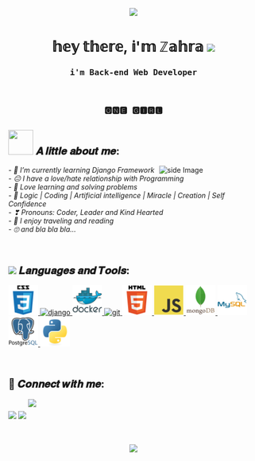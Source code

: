 <p align="center">
<img src="https://camo.githubusercontent.com/5fc2195155816a18fa871af648a1ff0b3e3511f6fed7936aa4de581e6b6b47e5/68747470733a2f2f63617073756c652d72656e6465722e76657263656c2e6170702f6170693f747970653d736861726b266865696768743d33302673656374696f6e3d68656164657226726576657273616c3d66616c736526636f6c6f723d303a6235373964612c3130303a373964613766" data-canonical-src="https://capsule-render.vercel.app/api?type=shark&amp;height=30&amp;section=header&amp;reversal=false&amp;color=0:b579da,100:79da7f" style="max-width: 100%;">
<div align="center"> <h1> 𝕙𝕖𝕪 𝕥𝕙𝕖𝕣𝕖, 𝕚'𝕞 ℤ𝕒𝕙𝕣𝕒 <img src="https://media.giphy.com/media/mGcNjsfWAjY5AEZNw6/giphy.gif" width="50"></h1></div>

<h3 align="center">
        <samp> i'm Back-end Web Developer</samp>
</h3>  
<img src="https://github.com/halfrost/halfrost/raw/master/icons/header_1.png" alt="" style="max-width: 100%;">
<h3 align="center">
        <samp>🅾🅽🅴 🅶🅸🆁🅻</samp>
</h3> 
 <div align="left"><h2><img src="https://camo.githubusercontent.com/1dfebc2e9839ae2ab59cea3d5a3cd01eb2aef1728222a394ea756daf5eaad2c6/68747470733a2f2f632e74656e6f722e636f6d2f534f564d53586d5742316b41414141692f746f6e792d737461722d6a756d70696e672e676966" data-canonical-src="https://c.tenor.com/SOVMSXmWB1kAAAAi/tony-star-jumping.gif" width="50" height="50"; display: inline-block;" data-target="animated-image.originalImage"> 𝑨 𝒍𝒊𝒕𝒕𝒍𝒆 𝒂𝒃𝒐𝒖𝒕 𝒎𝒆:</h2><img src="https://github.com/sciencepal/sciencepal/blob/master/assets/life_balance.gif" alt="side Image" align="right" width="200" height="auto" /></div>
 <p align="left"><i>- 🐸  I’m currently learning Django Framework<br>- 😐  I have a love/hate relationship with Programming<br>- 🧐  Love learning and solving problems<br>- 🌱  Logic | Coding | Artificial intelligence | Miracle | Creation | Self Confidence<br>- ❣  Pronouns: Coder, Leader and Kind Hearted<br>- 👀  I enjoy traveling and reading<br>- 🙄  and bla bla bla...</i></p><br>
   
## <img height="40" src="https://raw.githubusercontent.com/innng/innng/master/assets/kyubey.gif"/> 𝑳𝒂𝒏𝒈𝒖𝒂𝒈𝒆𝒔 𝒂𝒏𝒅 𝑻𝒐𝒐𝒍𝒔:    
<p align="left"> <a href="https://www.w3schools.com/css/" target="_blank" rel="noreferrer">   <img src="https://raw.githubusercontent.com/devicons/devicon/master/icons/css3/css3-original-wordmark.svg" alt="css3" width="60" height="60"/> </a> <a href="https://www.djangoproject.com/" target="_blank" rel="noreferrer">  <img src="https://cdn.worldvectorlogo.com/logos/django.svg" alt="django" width="60" height="60"/> </a> <a href="https://www.docker.com/" target="_blank" rel="noreferrer">  <img src="https://raw.githubusercontent.com/devicons/devicon/master/icons/docker/docker-original-wordmark.svg" alt="docker" width="60" height="60"/> </a> <a href="https://git-scm.com/" target="_blank" rel="noreferrer">  <img src="https://www.vectorlogo.zone/logos/git-scm/git-scm-icon.svg" alt="git" width="60" height="60"/> </a> <a href="https://www.w3.org/html/" target="_blank" rel="noreferrer">  <img src="https://raw.githubusercontent.com/devicons/devicon/master/icons/html5/html5-original-wordmark.svg" alt="html5" width="60" height="60"/> </a> <a href="https://developer.mozilla.org/en-US/docs/Web/JavaScript" target="_blank" rel="noreferrer">  <img src="https://raw.githubusercontent.com/devicons/devicon/master/icons/javascript/javascript-original.svg" alt="javascript" width="60" height="60"/> </a> <a href="https://www.mongodb.com/" target="_blank" rel="noreferrer">  <img src="https://raw.githubusercontent.com/devicons/devicon/master/icons/mongodb/mongodb-original-wordmark.svg" alt="mongodb" width="60" height="60"/> </a> <a href="https://www.mysql.com/" target="_blank" rel="noreferrer">  <img src="https://raw.githubusercontent.com/devicons/devicon/master/icons/mysql/mysql-original-wordmark.svg" alt="mysql" width="60" height="60"/> </a> <a href="https://www.postgresql.org" target="_blank" rel="noreferrer">  <img src="https://raw.githubusercontent.com/devicons/devicon/master/icons/postgresql/postgresql-original-wordmark.svg" alt="postgresql" width="60" height="60"/> </a> <a href="https://www.python.org" target="_blank" rel="noreferrer">  <img src="https://raw.githubusercontent.com/devicons/devicon/master/icons/python/python-original.svg" alt="python" width="60" height="60"/> </a> </p><br>

## 📎 𝑪𝒐𝒏𝒏𝒆𝒄𝒕 𝒘𝒊𝒕𝒉 𝒎𝒆:

<a target="_blank" href="http://linkedin.com/in/zahra-mohammadi79"><img src="https://img.shields.io/badge/-LinkedIn-0077B5?style=for-the-badge&logo=Linkedin&logoColor=white"></img></a>
<a target="_blank" href="mailto:Zahra.mirzamohammdi.dev@gmail.com"><img src="https://img.shields.io/badge/-Gmail-D14836?style=for-the-badge&logo=Gmail&logoColor=white"></img></a>
</a><img src="https://camo.githubusercontent.com/d5d04af9e59af2a3dbeb9b345cd8e795658cbc92dd9c634967359e224f787102/68747470733a2f2f6d656469612e67697068792e636f6d2f6d656469612f6d42596b58764c786b485a466d71424849432f67697068792e676966" height="40px" data-canonical-src="https://media.giphy.com/media/mBYkXvLxkHZFmqBHIC/giphy.gif" style="max-width: 100%; display: inline-block;" data-target="animated-image.originalImage"></div>
<br>
<br>
<br>

<p align="center">
<img src="https://camo.githubusercontent.com/af00da7952b7310ca2749d245177bb333a121f43d2eee2e52901c0d0903942ee/68747470733a2f2f63617073756c652d72656e6465722e76657263656c2e6170702f6170693f747970653d736861726b266865696768743d33302673656374696f6e3d666f6f74657226726576657273616c3d66616c736526636f6c6f723d303a6235373964612c3130303a373964613766" data-canonical-src="https://capsule-render.vercel.app/api?type=shark&amp;height=30&amp;section=footer&amp;reversal=false&amp;color=0:b579da,100:79da7f" style="max-width: 100%;">
